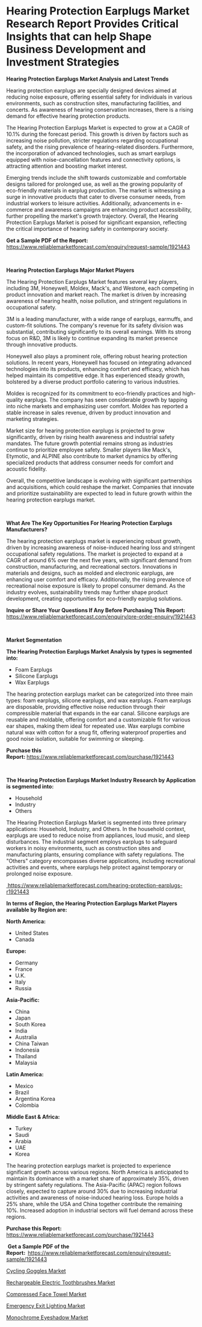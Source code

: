 <p><h1>Hearing Protection Earplugs Market Research Report Provides Critical Insights that can help Shape Business Development and Investment Strategies</h1></p><p><strong>Hearing Protection Earplugs Market Analysis and Latest Trends</strong></p>
<p><p>Hearing protection earplugs are specially designed devices aimed at reducing noise exposure, offering essential safety for individuals in various environments, such as construction sites, manufacturing facilities, and concerts. As awareness of hearing conservation increases, there is a rising demand for effective hearing protection products.</p><p>The Hearing Protection Earplugs Market is expected to grow at a CAGR of 10.1% during the forecast period. This growth is driven by factors such as increasing noise pollution, stricter regulations regarding occupational safety, and the rising prevalence of hearing-related disorders. Furthermore, the incorporation of advanced technologies, such as smart earplugs equipped with noise-cancellation features and connectivity options, is attracting attention and boosting market interest.</p><p>Emerging trends include the shift towards customizable and comfortable designs tailored for prolonged use, as well as the growing popularity of eco-friendly materials in earplug production. The market is witnessing a surge in innovative products that cater to diverse consumer needs, from industrial workers to leisure activities. Additionally, advancements in e-commerce and awareness campaigns are enhancing product accessibility, further propelling the market's growth trajectory. Overall, the Hearing Protection Earplugs Market is poised for significant expansion, reflecting the critical importance of hearing safety in contemporary society.</p></p>
<p><strong>Get a Sample PDF of the Report:&nbsp;</strong> <a href="https://www.reliablemarketforecast.com/enquiry/request-sample/1921443?utm_campaign=1080&utm_medium=2&utm_source=Github&utm_content=ia&utm_term=05042025&utm_id=hearing-protection-earplugs">https://www.reliablemarketforecast.com/enquiry/request-sample/1921443</a></p>
<p>&nbsp;</p>
<p><strong>Hearing Protection Earplugs Major Market Players</strong></p>
<p><p>The Hearing Protection Earplugs Market features several key players, including 3M, Honeywell, Moldex, Mack's, and Westone, each competing in product innovation and market reach. The market is driven by increasing awareness of hearing health, noise pollution, and stringent regulations in occupational safety.</p><p>3M is a leading manufacturer, with a wide range of earplugs, earmuffs, and custom-fit solutions. The company's revenue for its safety division was substantial, contributing significantly to its overall earnings. With its strong focus on R&D, 3M is likely to continue expanding its market presence through innovative products.</p><p>Honeywell also plays a prominent role, offering robust hearing protection solutions. In recent years, Honeywell has focused on integrating advanced technologies into its products, enhancing comfort and efficacy, which has helped maintain its competitive edge. It has experienced steady growth, bolstered by a diverse product portfolio catering to various industries.</p><p>Moldex is recognized for its commitment to eco-friendly practices and high-quality earplugs. The company has seen considerable growth by tapping into niche markets and emphasizing user comfort. Moldex has reported a stable increase in sales revenue, driven by product innovation and marketing strategies.</p><p>Market size for hearing protection earplugs is projected to grow significantly, driven by rising health awareness and industrial safety mandates. The future growth potential remains strong as industries continue to prioritize employee safety. Smaller players like Mack's, Etymotic, and ALPINE also contribute to market dynamics by offering specialized products that address consumer needs for comfort and acoustic fidelity.</p><p>Overall, the competitive landscape is evolving with significant partnerships and acquisitions, which could reshape the market. Companies that innovate and prioritize sustainability are expected to lead in future growth within the hearing protection earplugs market.</p></p>
<p>&nbsp;</p>
<p><strong>What Are The Key Opportunities For Hearing Protection Earplugs Manufacturers?</strong></p>
<p><p>The hearing protection earplugs market is experiencing robust growth, driven by increasing awareness of noise-induced hearing loss and stringent occupational safety regulations. The market is projected to expand at a CAGR of around 6% over the next five years, with significant demand from construction, manufacturing, and recreational sectors. Innovations in materials and designs, such as molded and electronic earplugs, are enhancing user comfort and efficacy. Additionally, the rising prevalence of recreational noise exposure is likely to propel consumer demand. As the industry evolves, sustainability trends may further shape product development, creating opportunities for eco-friendly earplug solutions.</p></p>
<p><strong>Inquire or Share Your Questions If Any Before Purchasing This Report:</strong> <a href="https://www.reliablemarketforecast.com/enquiry/pre-order-enquiry/1921443?utm_campaign=1080&utm_medium=2&utm_source=Github&utm_content=ia&utm_term=05042025&utm_id=hearing-protection-earplugs">https://www.reliablemarketforecast.com/enquiry/pre-order-enquiry/1921443</a></p>
<p>&nbsp;</p>
<p><strong>Market Segmentation</strong></p>
<p><strong>The Hearing Protection Earplugs Market Analysis by types is segmented into:</strong></p>
<p><ul><li>Foam Earplugs</li><li>Silicone Earplugs</li><li>Wax Earplugs</li></ul></p>
<p><p>The hearing protection earplugs market can be categorized into three main types: foam earplugs, silicone earplugs, and wax earplugs. Foam earplugs are disposable, providing effective noise reduction through their compressible material that expands in the ear canal. Silicone earplugs are reusable and moldable, offering comfort and a customizable fit for various ear shapes, making them ideal for repeated use. Wax earplugs combine natural wax with cotton for a snug fit, offering waterproof properties and good noise isolation, suitable for swimming or sleeping.</p></p>
<p><strong>Purchase this Report:&nbsp;</strong><a href="https://www.reliablemarketforecast.com/purchase/1921443?utm_campaign=1080&utm_medium=2&utm_source=Github&utm_content=ia&utm_term=05042025&utm_id=hearing-protection-earplugs">https://www.reliablemarketforecast.com/purchase/1921443</a></p>
<p>&nbsp;</p>
<p><strong>The Hearing Protection Earplugs Market Industry Research by Application is segmented into:</strong></p>
<p><ul><li>Household</li><li>Industry</li><li>Others</li></ul></p>
<p><p>The Hearing Protection Earplugs Market is segmented into three primary applications: Household, Industry, and Others. In the household context, earplugs are used to reduce noise from appliances, loud music, and sleep disturbances. The industrial segment employs earplugs to safeguard workers in noisy environments, such as construction sites and manufacturing plants, ensuring compliance with safety regulations. The "Others" category encompasses diverse applications, including recreational activities and events, where earplugs help protect against temporary or prolonged noise exposure.</p></p>
<p><a href="https://www.reliablemarketforecast.com/hearing-protection-earplugs-r1921443?utm_campaign=1080&utm_medium=2&utm_source=Github&utm_content=ia&utm_term=05042025&utm_id=hearing-protection-earplugs">&nbsp;https://www.reliablemarketforecast.com/hearing-protection-earplugs-r1921443</a></p>
<p><strong>In terms of Region, the Hearing Protection Earplugs Market Players available by Region are:</strong></p>
<p>
    <p> <strong> North America: </strong>
        <ul>
            <li>United States</li>
            <li>Canada</li>
        </ul>
        </p> 
    <p> <strong> Europe: </strong>
        <ul>
            <li>Germany</li>
            <li>France</li>
            <li>U.K.</li>
            <li>Italy</li>
            <li>Russia</li>
        </ul>
        </p> 
    <p> <strong> Asia-Pacific: </strong>
        <ul>
            <li>China</li>
            <li>Japan</li>
            <li>South Korea</li>
            <li>India</li>
            <li>Australia</li>
            <li>China Taiwan</li>
            <li>Indonesia</li>
            <li>Thailand</li>
            <li>Malaysia</li>
        </ul>
        </p> 
    <p> <strong> Latin America: </strong>
        <ul>
            <li>Mexico</li>
            <li>Brazil</li>
            <li>Argentina Korea</li>
            <li>Colombia</li>
        </ul>
        </p> 
    <p> <strong> Middle East & Africa: </strong>
        <ul>
            <li>Turkey</li>
            <li>Saudi</li>
            <li>Arabia</li>
            <li>UAE</li>
            <li>Korea</li>
        </ul>
    </p>
    </p>
<p><p>The hearing protection earplugs market is projected to experience significant growth across various regions. North America is anticipated to maintain its dominance with a market share of approximately 35%, driven by stringent safety regulations. The Asia-Pacific (APAC) region follows closely, expected to capture around 30% due to increasing industrial activities and awareness of noise-induced hearing loss. Europe holds a 25% share, while the USA and China together contribute the remaining 10%. Increased adoption in industrial sectors will fuel demand across these regions.</p></p>
<p><strong>Purchase this Report: </strong><a href="https://www.reliablemarketforecast.com/purchase/1921443?utm_campaign=1080&utm_medium=2&utm_source=Github&utm_content=ia&utm_term=05042025&utm_id=hearing-protection-earplugs">https://www.reliablemarketforecast.com/purchase/1921443</a></p>
<p>&nbsp;<strong>Get a Sample PDF of the Report:&nbsp;&nbsp;</strong><a href="https://www.reliablemarketforecast.com/enquiry/request-sample/1921443?utm_campaign=1080&utm_medium=2&utm_source=Github&utm_content=ia&utm_term=05042025&utm_id=hearing-protection-earplugs">https://www.reliablemarketforecast.com/enquiry/request-sample/1921443</a></p>
<p><strong></strong></p>
<p><p><a href="https://github.com/onutsheinz/Market-Research-Report-List-1/blob/main/cycling-goggles-market.md?utm_campaign=1080&utm_medium=2&utm_source=Github&utm_content=ia&utm_term=05042025&utm_id=hearing-protection-earplugs">Cycling Goggles Market</a></p><p><a href="https://github.com/rueffmuoloqw/Market-Research-Report-List-1/blob/main/rechargeable-electric-toothbrushes-market.md?utm_campaign=1080&utm_medium=2&utm_source=Github&utm_content=ia&utm_term=05042025&utm_id=hearing-protection-earplugs">Rechargeable Electric Toothbrushes Market</a></p><p><a href="https://github.com/pezezlarue7h/Market-Research-Report-List-1/blob/main/compressed-face-towel-market.md?utm_campaign=1080&utm_medium=2&utm_source=Github&utm_content=ia&utm_term=05042025&utm_id=hearing-protection-earplugs">Compressed Face Towel Market</a></p><p><a href="https://github.com/atawanyeze/Market-Research-Report-List-1/blob/main/emergency-exit-lighting-market.md?utm_campaign=1080&utm_medium=2&utm_source=Github&utm_content=ia&utm_term=05042025&utm_id=hearing-protection-earplugs">Emergency Exit Lighting Market</a></p><p><a href="https://github.com/lazloklitz2e/Market-Research-Report-List-1/blob/main/monochrome-eyeshadow-market.md?utm_campaign=1080&utm_medium=2&utm_source=Github&utm_content=ia&utm_term=05042025&utm_id=hearing-protection-earplugs">Monochrome Eyeshadow Market</a></p></p>